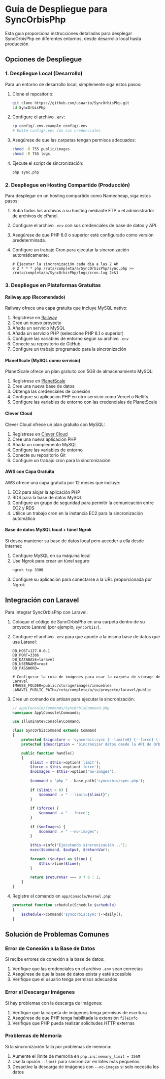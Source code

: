 # Guía de Despliegue para SyncOrbisPhp

Esta guía proporciona instrucciones detalladas para desplegar SyncOrbisPhp en diferentes entornos, desde desarrollo local hasta producción.

## Opciones de Despliegue

### 1. Despliegue Local (Desarrollo)

Para un entorno de desarrollo local, simplemente siga estos pasos:

1. Clone el repositorio:
   ```bash
   git clone https://github.com/usuario/SyncOrbisPhp.git
   cd SyncOrbisPhp
   ```

2. Configure el archivo `.env`:
   ```bash
   cp config/.env.example config/.env
   # Edite config/.env con sus credenciales
   ```

3. Asegúrese de que las carpetas tengan permisos adecuados:
   ```bash
   chmod -R 755 public/images
   chmod -R 755 logs
   ```

4. Ejecute el script de sincronización:
   ```bash
   php sync.php
   ```

### 2. Despliegue en Hosting Compartido (Producción)

Para desplegar en un hosting compartido como Namecheap, siga estos pasos:

1. Suba todos los archivos a su hosting mediante FTP o el administrador de archivos de cPanel.

2. Configure el archivo `.env` con sus credenciales de base de datos y API.

3. Asegúrese de que PHP 8.0 o superior esté configurado como versión predeterminada.

4. Configure un trabajo Cron para ejecutar la sincronización automáticamente:
   ```
   # Ejecutar la sincronización cada día a las 2 AM
   0 2 * * * php /ruta/completa/a/SyncOrbisPhp/sync.php >> /ruta/completa/a/SyncOrbisPhp/logs/cron.log 2>&1
   ```

### 3. Despliegue en Plataformas Gratuitas

#### Railway.app (Recomendado)

Railway ofrece una capa gratuita que incluye MySQL nativo:

1. Regístrese en [Railway](https://railway.app/)
2. Cree un nuevo proyecto
3. Añada un servicio MySQL
4. Añada un servicio PHP (seleccione PHP 8.1 o superior)
5. Configure las variables de entorno según su archivo `.env`
6. Conecte su repositorio de GitHub
7. Configure un trabajo programado para la sincronización

#### PlanetScale (MySQL como servicio)

PlanetScale ofrece un plan gratuito con 5GB de almacenamiento MySQL:

1. Regístrese en [PlanetScale](https://planetscale.com/)
2. Cree una nueva base de datos
3. Obtenga las credenciales de conexión
4. Configure su aplicación PHP en otro servicio como Vercel o Netlify
5. Configure las variables de entorno con las credenciales de PlanetScale

#### Clever Cloud

Clever Cloud ofrece un plan gratuito con MySQL:

1. Regístrese en [Clever Cloud](https://www.clever-cloud.com/)
2. Cree una nueva aplicación PHP
3. Añada un complemento MySQL
4. Configure las variables de entorno
5. Conecte su repositorio Git
6. Configure un trabajo cron para la sincronización

#### AWS con Capa Gratuita

AWS ofrece una capa gratuita por 12 meses que incluye:

1. EC2 para alojar la aplicación PHP
2. RDS para la base de datos MySQL
3. Configure un grupo de seguridad para permitir la comunicación entre EC2 y RDS
4. Utilice un trabajo cron en la instancia EC2 para la sincronización automática

#### Base de datos MySQL local + túnel Ngrok

Si desea mantener su base de datos local pero acceder a ella desde Internet:

1. Configure MySQL en su máquina local
2. Use Ngrok para crear un túnel seguro:
   ```bash
   ngrok tcp 3306
   ```
3. Configure su aplicación para conectarse a la URL proporcionada por Ngrok

## Integración con Laravel

Para integrar SyncOrbisPhp con Laravel:

1. Coloque el código de SyncOrbisPhp en una carpeta dentro de su proyecto Laravel (por ejemplo, `syncorbis/`).

2. Configure el archivo `.env` para que apunte a la misma base de datos que usa Laravel:
   ```
   DB_HOST=127.0.0.1
   DB_PORT=3306
   DB_DATABASE=laravel
   DB_USERNAME=root
   DB_PASSWORD=
   
   # Configurar la ruta de imágenes para usar la carpeta de storage de Laravel
   IMAGES_FOLDER=public/storage/images/inmuebles
   LARAVEL_PUBLIC_PATH=/ruta/completa/a/su/proyecto/laravel/public
   ```

3. Cree un comando de artisan para ejecutar la sincronización:
   ```php
   // app/Console/Commands/SyncOrbisCommand.php
   namespace App\Console\Commands;
   
   use Illuminate\Console\Command;
   
   class SyncOrbisCommand extends Command
   {
       protected $signature = 'syncorbis:sync {--limit=0} {--force} {--no-images}';
       protected $description = 'Sincronizar datos desde la API de Orbis';
   
       public function handle()
       {
           $limit = $this->option('limit');
           $force = $this->option('force');
           $noImages = $this->option('no-images');
           
           $command = "php " . base_path('syncorbis/sync.php');
           
           if ($limit > 0) {
               $command .= " --limit={$limit}";
           }
           
           if ($force) {
               $command .= " --force";
           }
           
           if ($noImages) {
               $command .= " --no-images";
           }
           
           $this->info("Ejecutando sincronización...");
           exec($command, $output, $returnVar);
           
           foreach ($output as $line) {
               $this->line($line);
           }
           
           return $returnVar === 0 ? 0 : 1;
       }
   }
   ```

4. Registre el comando en `app/Console/Kernel.php`:
   ```php
   protected function schedule(Schedule $schedule)
   {
       $schedule->command('syncorbis:sync')->daily();
   }
   ```

## Solución de Problemas Comunes

### Error de Conexión a la Base de Datos

Si recibe errores de conexión a la base de datos:

1. Verifique que las credenciales en el archivo `.env` sean correctas
2. Asegúrese de que la base de datos exista y esté accesible
3. Verifique que el usuario tenga permisos adecuados

### Error al Descargar Imágenes

Si hay problemas con la descarga de imágenes:

1. Verifique que la carpeta de imágenes tenga permisos de escritura
2. Asegúrese de que PHP tenga habilitada la extensión `fileinfo`
3. Verifique que PHP pueda realizar solicitudes HTTP externas

### Problemas de Memoria

Si la sincronización falla por problemas de memoria:

1. Aumente el límite de memoria en `php.ini`: `memory_limit = 256M`
2. Use la opción `--limit` para sincronizar en lotes más pequeños
3. Desactive la descarga de imágenes con `--no-images` si solo necesita los datos
